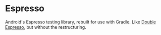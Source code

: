 Espresso
========
Android's Espresso testing library, rebuilt for use with Gradle. Like [Double Espresso](https://github.com/JakeWharton/double-espresso), but without the restructuring.
